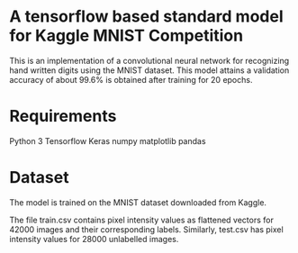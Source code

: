 # A tensorflow based standard model for Kaggle MNIST Competition

This is an implementation of a convolutional neural network for recognizing hand written digits using the MNIST dataset. This model attains a validation accuracy of about 99.6% is obtained after training for 20 epochs.

# Requirements
Python 3
Tensorflow
Keras
numpy
matplotlib
pandas

# Dataset
The model is trained on the MNIST dataset downloaded from Kaggle.

The file train.csv contains pixel intensity values as flattened vectors for 42000 images and their corresponding labels. Similarly, test.csv has pixel intensity values for 28000 unlabelled images.

